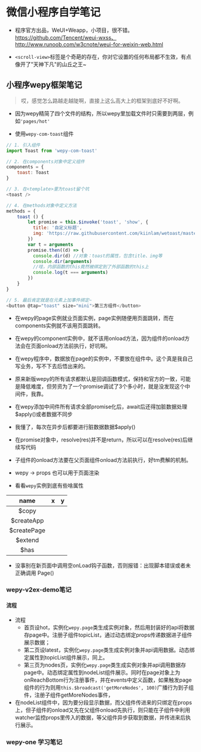 # 微信小程序自学笔记

- 程序官方出品，WeUI+Weapp，小项目，很不错。https://github.com/Tencent/weui-wxss、http://www.runoob.com/w3cnote/weui-for-weixin-web.html

- `<scroll-view>`标签是个奇葩的存在，你对它设置的任何布局都不生效，有点像开了"天神下凡"的山丘之王~

## 小程序wepy框架笔记

> 哎，感觉怎么路越走越陡啊，直接上这么高大上的框架到底好不好啊。

- 因为wepy精简了四个文件的结构，所以wepy里加载文件时只需要到两层，例如`'pages/hot'`

- 使用`wepy-com-toast`组件

```javascript
// 1. 引入组件
import Toast from 'wepy-com-toast'

// 2. 在components对象中定义组件
components = {
    toast: Toast
}

// 3. 在<template>里为toast留个坑
<toast />

// 4. 在methods对象中定义方法
methods = {
    toast () {
        let promise = this.$invoke('toast', 'show', {
          title: '自定义标题',
          img: 'https://raw.githubusercontent.com/kiinlam/wetoast/master/images/star.png'
        })
        var t = arguments
        promise.then((d) => {
          console.dir(d) //对象：toast的属性，包含title、img等 
          console.dir(arguments)
          //哇，内部函数的this竟然被绑定到了外部函数的this上
          console.log(t === arguments) 
        })
    }
}

// 5. 最后肯定就是在元素上加事件绑定~
<button @tap="toast" size="mini">第三方组件</button>
```

- 在wepy的page实例就业页面实例，page实例随便用页面跳转，而在components实例就不该用页面跳转。
- 在wepy的component实例中，就不该用onload方法，因为组件的onload方法会在页面onload方法前执行，好坑啊。
- 在wepy程序中，数据放在page的实例中，不要放在组件中。这个真是我自己写业务，写不下去后悟出来的。
- 原来新版wepy的所有请求都默认是回调函数模式，保持和官方的一致，可能是降低难度，但劳资为了一个promise调试了3个多小时，就是没发现这个中间件，我靠。
- 在wepy添加中间件所有请求全部promise化后，await后还得加脏数据处理$apply()或者数据不同步
- 我懂了，每次在异步后都要进行脏数据数据$apply()
- 在promise对象中，resolve(res)并不是return，所以可以在resolve(res)后继续写代码
- 子组件的onload方法要在父页面组件onload方法前执行，好tm费解的机制。
- wepy -> props 也可以用于页面渲染

- 看看`wepy`实例到底有些啥属性

| name        | x|  y  |
| :----:  | :----:   | :----:  |
| \$copy     |  |        |
| \$createApp        |      |     |
| \$createPage        |        |    |
| \$extend        |        |    |
| \$has        |     |   |

- 没事别在新页面中调用空onLoad钩子函数，否则报错：出现脚本错误或者未正确调用 Page()

### wepy-v2ex-demo笔记

#### 流程

- 流程
  - 首页设hot，实例化`wepy.page`类生成实例对象，然后用封装好的api将数据存page中。注册子组件topicList，通过动态绑定props传递数据进子组件展示数据；
  - 第二页设latest，实例化`wepy.page`类生成实例对象并api调用数据。动态绑定属性到topicList组件展示，同上。
  - 第三页为nodes页，实例化`wepy.page`类生成实例对象并api调用数据存page中。动态绑定属性到nodeList组件展示。同时在page对象上为onReachBottom行为注册事件，并在events中定义函数，如果触发page组件的行为则用`this.$broadcast('getMoreNodes', 100)`广播行为到子组件，注册子组件getMoreNodes事件，
 - 在nodeList组件中，因为要分段显示数据，而父组件传进来的只绑定在props上，但子组件的onload又先在父组件onload先执行，则只能在子组件中利用watcher监控props里传入的数据，等父组件异步获取到数据，并传进来后执行展示。


### wepy-one 学习笔记

